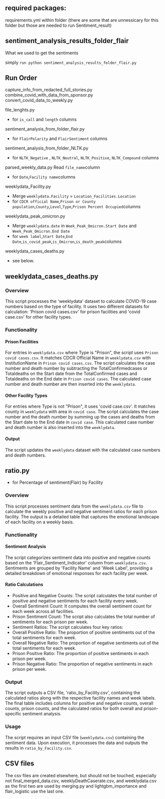 ## required packages:
requirements.yml within folder (there are some that are unnessicary for this folder but those are needed to run Sentiment_result)

## sentiment_analysis_results_folder_flair

What we used to get the sentiments

simply `run python sentiment_analysis_results_folder_flair.py`



## Run Order
capture_info_from_redacted_full_stories.py
combine_covid_with_data_from_sponsor.py
convert_covid_data_to_weekly.py

file_lenghts.py
- for `is_call` and `length` columns

sentiment_analysis_from_folder_flair.py
- for `FlairPolarity` and `FlairSentiment` columns

sentiment_analysis_from_folder_NLTK.py
- for `NLTK_Negative` , `NLTK_Neutral`, `NLTK_Positive`, `NLTK_Compound` columns


parsed_weekly_data.py
Read `file_name`column
- for `Date`,`Facility name`columns


weeklydata_Facility.py
- Merge `weeklydata.Facility` = `Location_Facilities.Location`
- for `CDCR official Name`,`Prison or County population`,`County`,`Level`,`Type`,`Prison Percent Occupied`columns

weeklydata_peak_omicron.py
- Merge `weeklydata.date` in `Week_Peak_Omicron.Start Date` and `Week_Peak_Omicron.End Date`
- for `week label`,`Start Date`,`End Date`,`is_covid_peak`,`is_Omicron`,`is_death_peak`columns

weeklydata_cases_deaths.py
- see below.


## weeklydata_cases_deaths.py

### Overview

This script processes the 'weeklydata' dataset to calculate COVID-19 case numbers based on the type of facility. It uses two different datasets for calculation: 'Prison covid cases.csv' for prison facilities and 'covid case.csv' for other facility types.

### Functionality

#### Prison Facilities
For entries in `weeklydata.csv` where Type is "Prison", the script uses `Prison covid cases.csv`.
It matches CDCR Official Name in `weeklydata.csv` with InstitutionName in `Prison covid cases.csv`.
The script calculates the case number and death number by subtracting the TotalConfirmedcases or Totaldeaths on the Start date from the TotalConfirmed cases and Totaldeaths on the End date in `Prison covid cases`.
The calculated case number and death number are then inserted into the `weeklydata`.

#### Other Facility Types
For entries where Type is not "Prison", it uses 'covid case.csv'.
It matches county in `weeklydata` with area in `covid case`.
The script calculates the case number and the death number by summing up the cases and deaths from the Start date to the End date in `covid case`.
This calculated case number and death number is also inserted into the `weeklydata`.

#### Output
The script updates the `weeklydata` dataset with the calculated case numbers and death numbers.



## ratio.py

- for Percentage of sentiment(Flair) by Facility
### Overview

This script processes sentiment data from the `weeklydata.csv` file to calculate the weekly positive and negative sentiment ratios for each prison facility. The output is a detailed table that captures the emotional landscape of each facility on a weekly basis.

### Functionality

#### Sentiment Analysis
The script categorizes sentiment data into positive and negative counts based on the 'Flair_Sentiment_Indicator' column from `weeklydata.csv`.
Sentiments are grouped by 'Facility Name' and 'Week Label', providing a detailed breakdown of emotional responses for each facility per week.
#### Ratio Calculations

- Positive and Negative Counts: The script calculates the total number of positive and negative sentiments for each facility every week.
- Overall Sentiment Count: It computes the overall sentiment count for each week across all facilities.
- Prison Sentiment Count: The script also calculates the total number of sentiments for each prison per week.
- Sentiment Ratios: The script calculates four key ratios:
- Overall Positive Ratio: The proportion of positive sentiments out of the total sentiments for each week.
- Overall Negative Ratio: The proportion of negative sentiments out of the total sentiments for each week.
- Prison Positive Ratio: The proportion of positive sentiments in each prison per week.
- Prison Negative Ratio: The proportion of negative sentiments in each prison per week.

### Output
The script outputs a CSV file, 'ratio_by_Facility.csv', containing the calculated ratios along with the respective facility names and week labels.
The final table includes columns for positive and negative counts, overall counts, prison counts, and the calculated ratios for both overall and prison-specific sentiment analysis.

### Usage

The script requires an input CSV file (`weeklydata.csv`) containing the sentiment data.
Upon execution, it processes the data and outputs the results in `ratio_by_Facility.csv`.

## CSV files
The csv files are created elsewhere, but should not be touched, especially not final_merged_data.csv, weeklyDeathCaserate.csv, and weeklydata.csv as the first two are used by merging.py and lightgbm_importance and flair_logistic use the last one.
